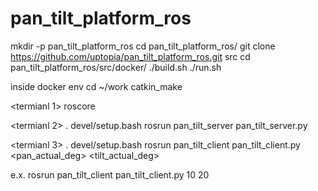 # pan_tilt_platform_ros

mkdir -p pan_tilt_platform_ros
cd pan_tilt_platform_ros/
git clone https://github.com/uptopia/pan_tilt_platform_ros.git src
cd pan_tilt_platform_ros/src/docker/
./build.sh
./run.sh

inside docker env
cd ~/work
catkin_make

<termianl 1>
roscore

<termianl 2>
. devel/setup.bash
rosrun pan_tilt_server pan_tilt_server.py

<termianl 3>
. devel/setup.bash
rosrun pan_tilt_client pan_tilt_client.py <pan_actual_deg> <tilt_actual_deg>

e.x. rosrun pan_tilt_client pan_tilt_client.py 10 20
